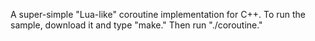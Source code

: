 A super-simple "Lua-like" coroutine implementation for C++. To run the sample, download it and type "make."  Then run "./coroutine."
